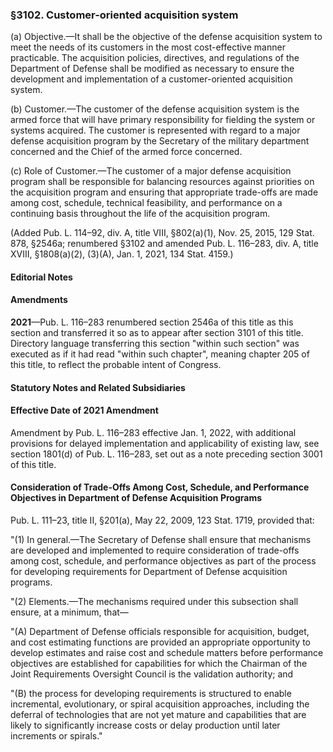 ### §3102. Customer-oriented acquisition system ###

(a) Objective.—It shall be the objective of the defense acquisition system to meet the needs of its customers in the most cost-effective manner practicable. The acquisition policies, directives, and regulations of the Department of Defense shall be modified as necessary to ensure the development and implementation of a customer-oriented acquisition system.

(b) Customer.—The customer of the defense acquisition system is the armed force that will have primary responsibility for fielding the system or systems acquired. The customer is represented with regard to a major defense acquisition program by the Secretary of the military department concerned and the Chief of the armed force concerned.

(c) Role of Customer.—The customer of a major defense acquisition program shall be responsible for balancing resources against priorities on the acquisition program and ensuring that appropriate trade-offs are made among cost, schedule, technical feasibility, and performance on a continuing basis throughout the life of the acquisition program.

(Added Pub. L. 114–92, div. A, title VIII, §802(a)(1), Nov. 25, 2015, 129 Stat. 878, §2546a; renumbered §3102 and amended Pub. L. 116–283, div. A, title XVIII, §1808(a)(2), (3)(A), Jan. 1, 2021, 134 Stat. 4159.)

#### **Editorial Notes** ####

#### Amendments ####

**2021**—Pub. L. 116–283 renumbered section 2546a of this title as this section and transferred it so as to appear after section 3101 of this title. Directory language transferring this section "within such section" was executed as if it had read "within such chapter", meaning chapter 205 of this title, to reflect the probable intent of Congress.

#### **Statutory Notes and Related Subsidiaries** ####

#### Effective Date of 2021 Amendment ####

Amendment by Pub. L. 116–283 effective Jan. 1, 2022, with additional provisions for delayed implementation and applicability of existing law, see section 1801(d) of Pub. L. 116–283, set out as a note preceding section 3001 of this title.

#### Consideration of Trade-Offs Among Cost, Schedule, and Performance Objectives in Department of Defense Acquisition Programs ####

Pub. L. 111–23, title II, §201(a), May 22, 2009, 123 Stat. 1719, provided that:

"(1) In general.—The Secretary of Defense shall ensure that mechanisms are developed and implemented to require consideration of trade-offs among cost, schedule, and performance objectives as part of the process for developing requirements for Department of Defense acquisition programs.

"(2) Elements.—The mechanisms required under this subsection shall ensure, at a minimum, that—

"(A) Department of Defense officials responsible for acquisition, budget, and cost estimating functions are provided an appropriate opportunity to develop estimates and raise cost and schedule matters before performance objectives are established for capabilities for which the Chairman of the Joint Requirements Oversight Council is the validation authority; and

"(B) the process for developing requirements is structured to enable incremental, evolutionary, or spiral acquisition approaches, including the deferral of technologies that are not yet mature and capabilities that are likely to significantly increase costs or delay production until later increments or spirals."